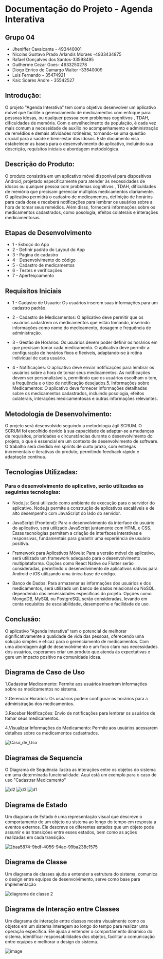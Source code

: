 # Documentação do Projeto - Agenda Interativa

## Grupo 04
- Jheniffer Cavalcante - 493440001
- Nicolas Gustavo Prado Arlandis Moraes -4933434875
- Rafael Gonçalves dos Santos-33598495
- Guilherme Cezar Goes- 4933250278
- Diogo Enrico de Camargo Walter -33640009
- Luis Fernando – 35474921
- Kaic Soares Andre - 35542527

## Introdução:

O projeto "Agenda Interativa" tem como objetivo desenvolver um aplicativo móvel que facilite o gerenciamento de medicamentos com enfoque para pessoas idosas, ou qualquer pessoa com problemas cognitivos , TDAH, dificuldades de memória. Com o envelhecimento da população, é cada vez mais comum a necessidade de auxílio no acompanhamento e administração de remédios e demais atividades rotineiras, tornando-se uma questão crucial para a saúde e bem-estar dos idosos. Este documento visa estabelecer as bases para o desenvolvimento do aplicativo, incluindo sua descrição, requisitos iniciais e abordagem metodológica.


## Descrição do Produto:

O produto consistirá em um aplicativo móvel disponível para dispositivos Android, projetado especificamente para atender às necessidades de idosos ou qualquer pessoa com problemas cognitivos , TDAH, dificuldades de memória que precisam gerenciar múltiplos medicamentos diariamente. O aplicativo permitirá o cadastro de medicamentos, definição de horários para cada dose e receberá notificações para lembrar os usuários sobre a hora de tomar seus remédios. Além disso, fornecerá informações sobre os medicamentos cadastrados, como posologia, efeitos colaterais e interações medicamentosas.

## Etapas de Desenvolvimento 
- 1 -	Esboço do App
- 2 -	Definir padrão do Layout do App
- 3 -	Pagina de cadastro
- 4 -	Desenvolvimento do código
- 5 -	Cadastro de medicamentos
- 6 -	Testes e verificações
- 7 -	Aperfeiçoamento 




## Requisitos Iniciais

- 1 - Cadastro de Usuario: Os usuários inserem suas informações para um cadastro padrão.

- 2 - Cadastro de Medicamentos: O aplicativo deve permitir que os usuários cadastrem os medicamentos que estão tomando, inserindo informações como nome do medicamento, dosagem e frequência de administração.
  
- 3 - Gestão de Horários: Os usuários devem poder definir os horários em que precisam tomar cada medicamento. O aplicativo deve permitir a configuração de horários fixos e flexíveis, adaptando-se à rotina individual de cada usuário.
  
- 4 - Notificações: O aplicativo deve enviar notificações para lembrar os usuários sobre a hora de tomar seus medicamentos. As notificações devem ser personalizáveis, permitindo que os usuários escolham o tom, a frequência e o tipo de notificação desejados.5. Informações sobre Medicamentos: O aplicativo deve fornecer informações detalhadas sobre os medicamentos cadastrados, incluindo posologia, efeitos colaterais, interações medicamentosas e outras informações relevantes.

## Metodologia de Desenvolvimento:

O projeto será desenvolvido seguindo a metodologia ágil SCRUM. O SCRUM foi escolhido devido à sua capacidade de adaptar-se a mudanças de requisitos, prioridades e circunstâncias durante o desenvolvimento do projeto, o que é essencial em um contexto de desenvolvimento de software. O trabalho será dividido em sprints de curto prazo, com entregas incrementais e iterativas do produto, permitindo feedback rápido e adaptação contínua. 

## Tecnologias Utilizadas:

### Para o desenvolvimento do aplicativo, serão utilizadas as seguintes tecnologias:

- Node.js: Será utilizado como ambiente de execução para o servidor do aplicativo. Node.js permite a construção de aplicativos escaláveis e de alto desempenho com JavaScript do lado do servidor.

- JavaScript (Frontend): Para o desenvolvimento da interface do usuário do aplicativo, será utilizado JavaScript juntamente com HTML e CSS. Essas tecnologias permitem a criação de interfaces interativas e responsivas, fundamentais para garantir uma experiência de usuário positiva.

- Framework para Aplicativos Móveis: Para a versão móvel do aplicativo, será utilizado um framework adequado para o desenvolvimento multiplataforma. Opções como React Native ou Flutter serão consideradas, permitindo o desenvolvimento de aplicativos nativos para Android e iOS utilizando uma única base de código.

- Banco de Dados: Para armazenar as informações dos usuários e dos medicamentos, será utilizado um banco de dados relacional ou NoSQL, dependendo das necessidades específicas do projeto. Opções como MongoDB, MySQL ou PostgreSQL serão consideradas, levando em conta requisitos de escalabilidade, desempenho e facilidade de uso.

## Conclusão:

O aplicativo "Agenda Interativa" tem o potencial de melhorar significativamente a qualidade de vida das pessoas, oferecendo uma solução simples e eficaz para o gerenciamento de medicamentos. Com uma abordagem ágil de desenvolvimento e um foco claro nas necessidades dos usuários, esperamos criar um produto que atenda às expectativas e gere um impacto positivo na comunidade idosa.


## Diagrama de Caso de Uso

1.Cadastrar Medicamento: Permite aos usuários inserirem informações sobre os medicamentos no sistema.

2.Gerenciar Horários: Os usuários podem configurar os horários para a administração dos medicamentos.

3.Receber Notificações: Envio de notificações para lembrar os usuários de tomar seus medicamentos.

4.Visualizar Informações do Medicamento: Permite aos usuários acessarem detalhes sobre os medicamentos cadastrados.

![Caso_de_Uso](https://github.com/RafaelSantos0202/AgendaInterativa/assets/166449823/08c35701-df84-4d73-b8c6-0ae9625bd394)



## Diagramas de Sequencia

O Diagrama de Sequência ilustra as interações entre os objetos do sistema em uma determinada funcionalidade. Aqui está um exemplo para o caso de uso "Cadastrar Medicamento"


![d2](https://github.com/RafaelSantos0202/AgendaInterativa/assets/166449823/f49767ed-3ee2-407a-845b-57876ec0b114)
![d3](https://github.com/RafaelSantos0202/AgendaInterativa/assets/166449823/276ecbf9-b08e-41a0-a4b4-3f77a7fd17c4)
![d1](https://github.com/RafaelSantos0202/AgendaInterativa/assets/166449823/1b19360a-d06a-4685-935b-7a030aba62ca)


## Diagrama de Estado

Um diagrama de Estado é uma representação visual que descreve o comportamento de um objeto ou sistema ao longo do tempo em resposta a eventos externos. Ele descreve os diferentes estados que um objeto pode assumir e as transições entre esses estados, bem como as ações realizadas em cada transição.
  
![2baa5874-9bdf-4056-94ac-99ba238c1575](https://github.com/RafaelSantos0202/AgendaInterativa/assets/166449823/6c20084f-3185-4116-97ad-4cec3d85d1dd)


## Diagrama de Classe

Um diagrama de classes ajuda a entender a estrutura do sistema, comunica o design entre equipes de desenvolvimento, serve como base para implementação

![diagrama de classe 2](https://github.com/RafaelSantos0202/AgendaInterativa/assets/166449823/de02e04d-c984-42a5-b69f-acf8f40058a4)



## Diagrama de Interação entre Classes

Um diagrama de interação entre classes mostra visualmente como os objetos em um sistema interagem ao longo do tempo para realizar uma operação específica. Ele ajuda a entender o comportamento dinâmico do sistema, identificar responsabilidades dos objetos, facilitar a comunicação entre equipes e melhorar o design do sistema.

![image](https://github.com/RafaelSantos0202/AgendaInterativa/assets/166449823/973d1890-d729-483f-a00f-cfef5f5718ed)
